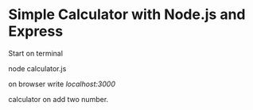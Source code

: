 
<div>
<h1>Simple Calculator with Node.js and Express</h1>
<p>Start on terminal</p>
<p>node calculator.js </p>
<p>on browser write <em>localhost:3000 </em></p>
<p>calculator on add two number.</p>
</div>